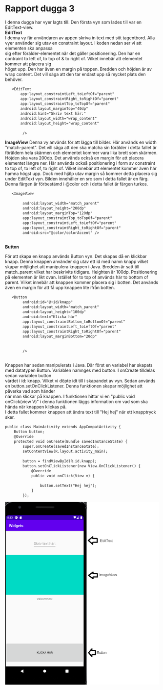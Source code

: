 
# Rapport dugga 3

I denna dugga har vyer lagts till. Den första vyn som lades till var en EditText-view.  
**EditText**  
I denna vy får användaren av appen skriva in text med sitt tagentbord. Alla vyer använder sig utav en constraint layout. I koden nedan ser vi att elementen ska anpassa  
sig efter förälder-elementet när det gäller positionering. Den har en contraint to left of, to top of & to right of. Vilket innebär att elementet kommer att placera sig  
högst upp. Den har även en margin på toppen. Bredden och höjden är av wrap content. Det vill säga att den tar endast upp så mycket plats den behöver.
```
   <EditText
       app:layout_constraintLeft_toLeftOf="parent"
       app:layout_constraintRight_toRightOf="parent"
       app:layout_constraintTop_toTopOf="parent"
       android:layout_marginTop="40dp"
       android:hint="Skriv text här:"
       android:layout_width="wrap_content"
       android:layout_height="wrap_content"

        />
```
**ImageView**
Denna vy används för att lägga till bilder. Här används en width "match-parent". Det vill säga att den ska matcha sin förälder i detta fallet är föräldern hela skärmen
och elementet kommer vara lika brett som skärmen. Höjden ska vara 200dp. Det används också en margin för att placera elementet längre ner. Här används också positionering
i form av constraint to top of, to left of, to right of. Vilket innebär att elementet kommer även här hamna högst upp. Dock med hjälp utav margin så kommer detta placera sig
under EditText vyn. Bilden innehåller en src som i detta fallet är en färg. Denna färgen är förbestämd i @color och i detta fallet är färgen turkos.

```
   <ImageView

        android:layout_width="match_parent"
        android:layout_height="200dp"
        android:layout_marginTop="120dp"
        app:layout_constraintTop_toTopOf="parent"
        app:layout_constraintLeft_toLeftOf="parent"
        app:layout_constraintRight_toRightOf="parent"
        android:src="@color/colorAccent" />
 
```

**Button**

För att skapa en knapp används Button vyn. Det skapas då en klickbar knapp. Denna knappen använder sig utav ett id med namn knapp vilket skapar möjlighet att manipulera
knappen i Java. Bredden är satt till match_parent vilket har beskrivits tidigare. Heighten är 100dp. Positionering på elementen är likt ovan. Istället för to top of
används här to bottom of parent. Vilket innebär att knappen kommer placera sig i botten. Det används även en margin för att få upp knappen lite ifrån botten.

```
   <Button
        android:id="@+id/knapp"
        android:layout_width="match_parent"
        android:layout_height="100dp"
        android:text="Klicka här"
        app:layout_constraintBottom_toBottomOf="parent"
        app:layout_constraintLeft_toLeftOf="parent"
        app:layout_constraintRight_toRightOf="parent"
        android:layout_marginBottom="20dp"


        />
 
```

Knappen har sedan manipulerats i Java. Där först en variabel har skapats med datatypen Button. Variablen namnges med button. I onCreate tilldelas sedan variablen button  
värdet i id: knapp. Vilket vi döpte idt till i skapandet av vyn. Sedan används en button.setOnClickListener. Denna funktionen skapar möjlighet att påverka vad som händer  
när man klickar på knappen. I funktionen hittar vi en "public void onClick(view V)" i denna funktionen läggs information om vad som ska hända när knappen klickas på.  
I detta fallet kommer knappen att ändra text till "Hej hej" när ett knapptryck sker.

```
public class MainActivity extends AppCompatActivity {
    Button button;
    @Override
    protected void onCreate(Bundle savedInstanceState) {
        super.onCreate(savedInstanceState);
        setContentView(R.layout.activity_main);

        button = findViewById(R.id.knapp);
        button.setOnClickListener(new View.OnClickListener() {
            @Override
            public void onClick(View v) {

                button.setText("Hej hej");
            }
        });

```



![](bild.png)


